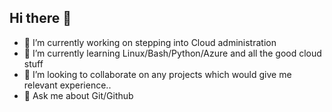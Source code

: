 ## Hi there 👋


- 🔭 I’m currently working on stepping into Cloud administration
- 🌱 I’m currently learning Linux/Bash/Python/Azure and all the good cloud stuff
- 👯 I’m looking to collaborate on any projects which would give me relevant experience..
- 💬 Ask me about Git/Github

